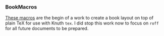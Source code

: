 ### BookMacros
[These macros](http://n-t-roff.github.io/BookMacros.pdf) are the begin of a work to create a book layout on top of plain TeX for use with Knuth `tex`.
I did stop this work now to focus on `roff` for all future documents to be prepared.
